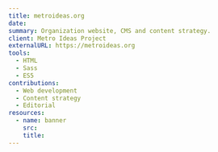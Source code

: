 ```yaml
---
title: metroideas.org
date:
summary: Organization website, CMS and content strategy.
client: Metro Ideas Project
externalURL: https://metroideas.org
tools:
  - HTML
  - Sass
  - ES5
contributions:
  - Web development
  - Content strategy
  - Editorial
resources:
  - name: banner
    src:
    title:
---
```

